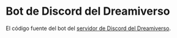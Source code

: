 # Bot de Discord del Dreamiverso

El código fuente del bot del [servidor de Discord del Dreamiverso](https://discord.dreamiverso.me/).
